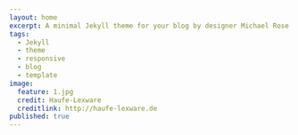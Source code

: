 ```yaml
---
layout: home
excerpt: A minimal Jekyll theme for your blog by designer Michael Rose.
tags: 
  - Jekyll
  - theme
  - responsive
  - blog
  - template
image: 
  feature: 1.jpg
  credit: Haufe-Lexware
  creditlink: http://haufe-lexware.de
published: true
---
```


